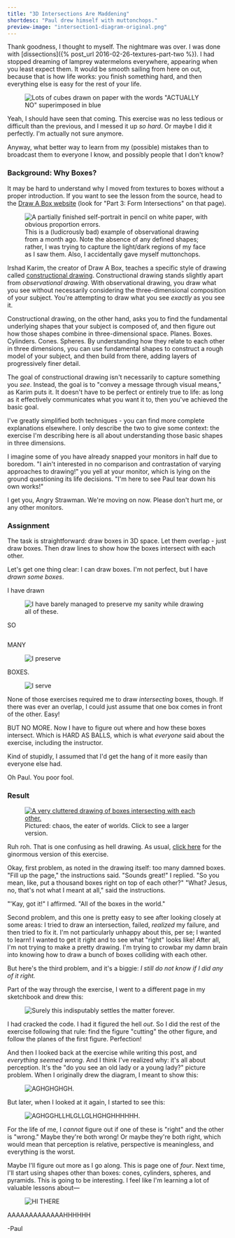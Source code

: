 ```yaml
---
title: "3D Intersections Are Maddening"
shortdesc: "Paul drew himself with muttonchops."
preview-image: "intersection1-diagram-original.png"
---
```


Thank goodness, I thought to myself. The nightmare was over. I was done with [dissections]({% post_url 2016-02-26-textures-part-two %}). I had stopped dreaming of lamprey watermelons everywhere, appearing when you least expect them. It would be smooth sailing from here on out, because that is how life works: you finish something hard, and then everything else is easy for the rest of your life.

<aside class="midtext-center">
    <figure>
        <img title="PAUL WAS WRONG FOR THE FIRST TIME EVER" alt="Lots of cubes drawn on paper with the words &quot;ACTUALLY NO&quot; superimposed in blue" src="{{ site.url }}/assets/intersections-actually-no.png"/>
    </figure>
</aside>

Yeah, I should have seen that coming.<!--more--> This exercise was no less tedious or difficult than the previous, and I messed it up _so hard_. Or maybe I did it perfectly. I'm actually not sure anymore.

Anyway, what better way to learn from my (possible) mistakes than to broadcast them to everyone I know, and possibly people that I don't know?

### Background: Why Boxes? ###

It may be hard to understand why I moved from textures to boxes without a proper introduction. If you want to see the lesson from the source, head to the [Draw A Box website](http://drawabox.com/lesson/2) (look for "Part 3: Form Intersections" on that page).

<aside class="midtext-right">
    <figure>
        <img title="This is actually an eerily accurate portrait of my Bizarro World twin, Lupa Dald." alt="A partially finished self-portrait in pencil on white paper, with obvious proportion errors." src="{{ site.url }}/assets/observational-self-portrait.png"/>
        <figcaption>This is a (ludicrously bad) example of observational drawing from a month ago. Note the absence of any defined shapes; rather, I was trying to capture the light/dark regions of my face as I saw them. Also, I accidentally gave myself muttonchops.</figcaption>
    </figure>
</aside>

Irshad Karim, the creator of Draw A Box, teaches a specific style of drawing called [constructional drawing](http://drawabox.com/article/construction). Constructional drawing stands slightly apart from _observational drawing_. With observational drawing, you draw what you see without necessarily considering the three-dimensional composition of your subject. You're attempting to draw what you see _exactly_ as you see it.

Constructional drawing, on the other hand, asks you to find the fundamental underlying shapes that your subject is composed of, and then figure out how those shapes combine in three-dimensional space. Planes. Boxes. Cylinders. Cones. Spheres. By understanding how they relate to each other in three dimensions, you can use fundamental shapes to construct a rough model of your subject, and then build from there, adding layers of progressively finer detail.

The goal of constructional drawing isn't necessarily to capture something you _see_. Instead, the goal is to "convey a message through visual means," as Karim puts it. It doesn't have to be perfect or entirely true to life: as long as it effectively communicates what you want it to, then you've achieved the basic goal.

I've greatly simplified both techniques - you can find more complete explanations elsewhere. I only describe the two to give some context: the exercise I'm describing here is all about understanding those basic shapes in three dimensions.

I imagine some of you have already snapped your monitors in half due to boredom. "I ain't interested in no comparison and contrastation of varying approaches to drawing!" you yell at your monitor, which is lying on the ground questioning its life decisions. "I'm here to see Paul tear down his own works!"

I get you, Angry Strawman. We're moving on now. Please don't hurt me, or any other monitors.

### Assignment ###

The task is straightforward: draw boxes in 3D space. Let them overlap - just draw boxes. Then draw lines to show how the boxes intersect with each other.

Let's get one thing clear: I can draw boxes. I'm not perfect, but I have _drawn some boxes_.

I have drawn

<aside class="midtext-center">
    <figure>
        <img title="I have barely managed to preserve my sanity while drawing all of these." src="{{ site.url }}/assets/boxes-plotted-perspective.png"/>
    </figure>
</aside>

SO

<aside class="midtext-center">
    <figure>
        <img title="I barely preserve" alt="" src="{{ site.url }}/assets/boxes-singlepoint-freehand.png"/>
    </figure>
</aside>

MANY

<aside class="midtext-center">
    <figure>
        <img title="I preserve" src="{{ site.url }}/assets/boxes-rotated-freehand.png"/>
    </figure>
</aside>

BOXES.

<aside class="midtext-center">
    <figure>
        <img title="I serve" src="{{ site.url }}/assets/boxes-organic-perspective-freehand.png"/>
    </figure>
</aside>

None of those exercises required me to draw _intersecting_ boxes, though. If there was ever an overlap, I could just assume that one box comes in front of the other. Easy!

BUT NO MORE. Now I have to figure out where and how these boxes intersect. Which is HARD AS BALLS, which is what _everyone_ said about the exercise, including the instructor.

Kind of stupidly, I assumed that I'd get the hang of it more easily than everyone else had.

Oh Paul. You poor fool.

### Result ###

<aside class="midtext-right">
    <figure>
        <a href="{{ site.url }}/assets/intersection1.png" target="_blank"><img alt="A very cluttered drawing of boxes intersecting with each other." title="B   O   X   E   S" src="{{ site.url }}/assets/intersection1.png"/></a>
        <figcaption>Pictured: chaos, the eater of worlds. Click to see a larger version.</figcaption>
    </figure>
</aside>

Ruh roh. That is one confusing as hell drawing. As usual, <a href="{{ site.url }}/assets/intersections-fullsize.png" target="_blank">click here</a> for the ginormous version of this exercise.

Okay, first problem, as noted in the drawing itself: too many damned boxes. "Fill up the page," the instructions said. "Sounds great!" I replied. "So you mean, like, put a thousand boxes right on top of each other?" "What? Jesus, no, that's not what I meant at all," said the instructions.

"'Kay, got it!" I affirmed. "All of the boxes in the world."

Second problem, and this one is pretty easy to see after looking closely at some areas: I tried to draw an intersection, failed, _realized_ my failure, and then tried to fix it. I'm not particularly unhappy about this, per se; I wanted to learn! I wanted to get it right and to see what "right" looks like! After all, I'm not trying to make a pretty drawing. I'm trying to crowbar my damn brain into knowing how to draw a bunch of boxes colliding with each other.

But here's the third problem, and it's a biggie: _I still do not know if I did any of it right._

Part of the way through the exercise, I went to a different page in my sketchbook and drew this:

<aside class="midtext-center">
    <figure>
        <img title="Surely this indisputably settles the matter forever." src="{{ site.url }}/assets/intersection1-diagram.png"/>
    </figure>
</aside>

I had cracked the code. I had it figured the hell _out_. So I did the rest of the exercise following that rule: find the figure "cutting" the other figure, and follow the planes of the first figure. Perfection!

And then I looked back at the exercise while writing this post, and _everything seemed wrong_. And I think I've realized why: it's all about perception. It's the "do you see an old lady or a young lady?" picture problem. When I originally drew the diagram, I meant to show this:

<aside class="midtext-center">
    <figure>
        <img title="AGHGHGHGH." src="{{ site.url }}/assets/intersection1-diagram-original.png"/>
    </figure>
</aside>

But later, when I looked at it again, I started to see this:

<aside class="midtext-center">
    <figure>
        <img title="AGHGGHLLHLGLLGLHGHGHHHHHH." src="{{ site.url }}/assets/intersection1-diagram-alt.png"/>
    </figure>
</aside>

For the life of me, I _cannot_ figure out if one of these is "right" and the other is "wrong." Maybe they're both wrong! Or maybe they're both right, which would mean that perception is relative, perspective is meaningless, and everything is the worst.

Maybe I'll figure out more as I go along. This is page one of _four_. Next time, I'll start using shapes other than boxes: cones, cylinders, spheres, and pyramids. This is going to be interesting. I feel like I'm learning a lot of valuable lessons about—

<aside class="midtext-center">
    <figure>
        <img title="HI THERE" src="{{ site.url }}/assets/dissection2-lampreymelon.png"/>
    </figure>
</aside>

AAAAAAAAAAAAAHHHHHH

-Paul